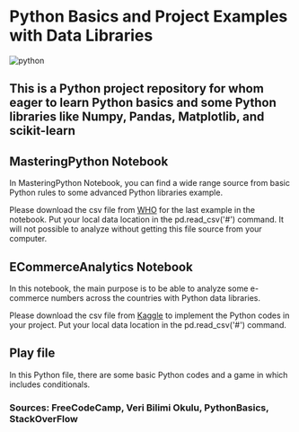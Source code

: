 # Python Basics and Project Examples with Data Libraries

![python](https://user-images.githubusercontent.com/24945619/137647418-6d4bba7b-d37b-48c2-ba41-d8f9fccda43f.PNG)

## This is a Python project repository for whom eager to learn Python basics and some Python libraries like Numpy, Pandas, Matplotlib, and scikit-learn

## MasteringPython Notebook

In MasteringPython Notebook, you can find a wide range source from basic Python rules to some advanced Python libraries example.

Please download the csv file from [WHO](https://covid19.who.int/WHO-COVID-19-global-data.csv) for the last example in the notebook. Put your local data location in the pd.read_csv('#') command. It will not possible to analyze without getting this file source from your computer.

## ECommerceAnalytics Notebook

In this notebook, the main purpose is to be able to analyze some e-commerce numbers across the countries with Python data libraries.

Please download the csv file from [Kaggle](https://www.kaggle.com/carrie1/ecommerce-data) to implement the Python codes in your project. Put your local data location in the pd.read_csv('#') command.

## Play file
In this Python file, there are some basic Python codes and a game in which includes conditionals.



### Sources: FreeCodeCamp, Veri Bilimi Okulu, PythonBasics, StackOverFlow
